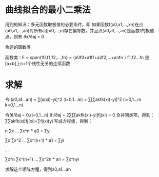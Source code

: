 曲线拟合的最小二乘法
====================
用到的知识：多元函数取极值的必要条件，即 如果函数f(x0,x1,...,xn)在点(a0,a1,...,an)对所有aj(j=0,...,n)存在偏导数，并且点(a0,a1,...,an)是函数f的极值点，则有 ∂x/∂aj = 0

合适的函数类

函数类：F = span{f0,f1,f2,...,fn} = {a0f0+a1f1+a2f2,...+anfn } f1,f2...fn 是[a+b]上n+1个线性无关的连续函数

求解
=========
令I(a0,a1...an) = ∑[s(xi)-yi]^2 (i=0,1...m) = ∑[∑akfk(xi)-yi]^2 (i=0,1...m k=0,1...n)

令∂I/∂aj = 0,(j=0,1...n) ∂I/∂aj = 2∑[∑akfk(xi)-yi]fj(xi) = 0 合并同类项，得到： ∑∑akfk(xi)fj(xi)=∑fj(xi)yi 写成方程组，得到：

n ∑x ... ∑x^n * a0 = ∑yi 

∑x ∑x^2 ... ∑x^(n+1) * a1 = ∑yi

...

∑x^n ∑x^(n+1) ... ∑x^2n * an =  ∑x^nyi 

求解这个矩阵方程，得到a0,a1...an
